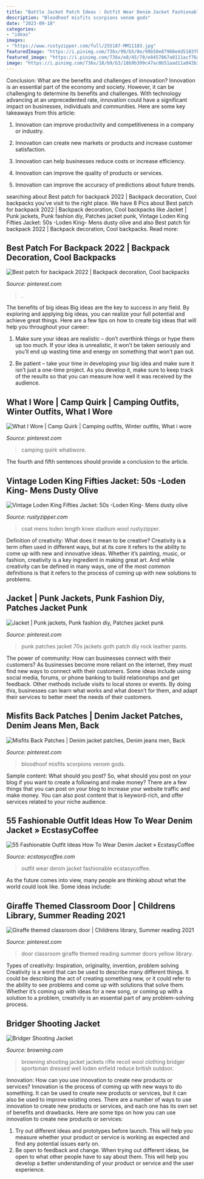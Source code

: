 ```yaml
---
title: "Battle Jacket Patch Ideas : Outfit Wear Denim Jacket Fashionable Ecstasycoffee"
description: "Bloodhoof misfits scorpions venom gods"
date: "2023-09-18"
categories:
- "ideas"
images:
- "https://www.rustyzipper.com/full/255187-MM11183.jpg"
featuredImage: "https://i.pinimg.com/736x/99/b5/0e/99b50e87908e4d5103fbc38569a0de9c.jpg"
featured_image: "https://i.pinimg.com/736x/e8/45/78/e8457867a0111acf76a00cad84741013.jpg"
image: "https://i.pinimg.com/736x/18/b9/b3/18b9b399c47ac0b51aad11a043b33d39.jpg"
---
```



Conclusion: What are the benefits and challenges of innovation?
Innovation is an essential part of the economy and society. However, it can be challenging to determine its benefits and challenges. With technology advancing at an unprecedented rate, innovation could have a significant impact on businesses, individuals and communities. Here are some key takeaways from this article:
1. Innovation can improve productivity and competitiveness in a company or industry.

2. Innovation can create new markets or products and increase customer satisfaction.

3. Innovation can help businesses reduce costs or increase efficiency.

4. Innovation can improve the quality of products or services.

5. Innovation can improve the accuracy of predictions about future trends.

	

		
searching about Best patch for backpack 2022 | Backpack decoration, Cool backpacks you've visit to the right place. We have 8 Pics about Best patch for backpack 2022 | Backpack decoration, Cool backpacks like Jacket | Punk jackets, Punk fashion diy, Patches jacket punk, Vintage Loden King Fifties Jacket: 50s -Loden King- Mens dusty olive and also Best patch for backpack 2022 | Backpack decoration, Cool backpacks. Read more:
		
    
## Best Patch For Backpack 2022 | Backpack Decoration, Cool Backpacks

<img loading=lazy src="https://i.pinimg.com/736x/18/b9/b3/18b9b399c47ac0b51aad11a043b33d39.jpg" onerror="this.onerror=null;this.src='https://tse2.mm.bing.net/th?id=OIP.roYRCRR4srRGNG17mr1_ZwHaHa&amp;pid=15.1';" alt="Best patch for backpack 2022 | Backpack decoration, Cool backpacks">

_Source: pinterest.com_

>. 

	

The benefits of big ideas
Big ideas are the key to success in any field. By exploring and applying big ideas, you can realize your full potential and achieve great things. Here are a few tips on how to create big ideas that will help you throughout your career:
1. Make sure your ideas are realistic – don’t overthink things or hype them up too much. If your idea is unrealistic, it won’t be taken seriously and you’ll end up wasting time and energy on something that won’t pan out.

2. Be patient – take your time in developing your big idea and make sure it isn’t just a one-time project. As you develop it, make sure to keep track of the results so that you can measure how well it was received by the audience.


    
## What I Wore | Camp Quirk | Camping Outfits, Winter Outfits, What I Wore

<img loading=lazy src="https://i.pinimg.com/736x/99/b5/0e/99b50e87908e4d5103fbc38569a0de9c.jpg" onerror="this.onerror=null;this.src='https://tse1.mm.bing.net/th?id=OIP.kO6ymtkzTLrz1N1OBvGV7QHaK9&amp;pid=15.1';" alt="What I Wore | Camp Quirk | Camping outfits, Winter outfits, What i wore">

_Source: pinterest.com_

>camping quirk whatiwore. 

	

The fourth and fifth sentences should provide a conclusion to the article.

    
## Vintage Loden King Fifties Jacket: 50s -Loden King- Mens Dusty Olive

<img loading=lazy src="https://www.rustyzipper.com/full/255187-MM11183.jpg" onerror="this.onerror=null;this.src='https://tse3.mm.bing.net/th?id=OIP.ZD7Jm_qmhE3A8hY5bfPh-gHaJ3&amp;pid=15.1';" alt="Vintage Loden King Fifties Jacket: 50s -Loden King- Mens dusty olive">

_Source: rustyzipper.com_

>coat mens loden length knee stadium wool rustyzipper. 

	

Definition of creativity: What does it mean to be creative?
Creativity is a term often used in different ways, but at its core it refers to the ability to come up with new and innovative ideas. Whether it’s painting, music, or fashion, creativity is a key ingredient in making great art. And while creativity can be defined in many ways, one of the most common definitions is that it refers to the process of coming up with new solutions to problems.

    
## Jacket | Punk Jackets, Punk Fashion Diy, Patches Jacket Punk

<img loading=lazy src="https://i.pinimg.com/originals/38/ca/fe/38cafe862984c1993a0762fc88ed58d2.jpg" onerror="this.onerror=null;this.src='https://tse3.mm.bing.net/th?id=OIP.sBEZwJab0_ihQo0WMA25BgHaJu&amp;pid=15.1';" alt="Jacket | Punk jackets, Punk fashion diy, Patches jacket punk">

_Source: pinterest.com_

>punk patches jacket 70s jackets goth patch diy rock leather pants. 

	

The power of community: How can businesses connect with their customers?
As businesses become more reliant on the internet, they must find new ways to connect with their customers. Some ideas include using social media, forums, or phone banking to build relationships and get feedback. Other methods include visits to local stores or events. By doing this, businesses can learn what works and what doesn’t for them, and adapt their services to better meet the needs of their customers.

    
## Misfits Back Patches | Denim Jacket Patches, Denim Jeans Men, Back

<img loading=lazy src="https://i.pinimg.com/736x/63/32/eb/6332ebe48a03304d16e8c0a243dbfc23.jpg" onerror="this.onerror=null;this.src='https://tse1.mm.bing.net/th?id=OIP.x_U_AW21dJDxGMj4oBNVygHaHa&amp;pid=15.1';" alt="Misfits Back Patches | Denim jacket patches, Denim jeans men, Back">

_Source: pinterest.com_

>bloodhoof misfits scorpions venom gods. 

	

Sample content: What should you post?
So, what should you post on your blog if you want to create a following and make money? 
There are a few things that you can post on your blog to increase your website traffic and make money. You can also post content that is keyword-rich, and offer services related to your niche audience.

    
## 55 Fashionable Outfit Ideas How To Wear Denim Jacket » EcstasyCoffee

<img loading=lazy src="https://i0.wp.com/www.ecstasycoffee.com/wp-content/uploads/2016/10/Cute-Outfit-Ideas.jpg" onerror="this.onerror=null;this.src='https://tse2.mm.bing.net/th?id=OIP.KJsrUdhYPGj-3R8i3on_WgAAAA&amp;pid=15.1';" alt="55 Fashionable Outfit Ideas How To Wear Denim Jacket » EcstasyCoffee">

_Source: ecstasycoffee.com_

>outfit wear denim jacket fashionable ecstasycoffee. 

	

As the future comes into view, many people are thinking about what the world could look like. Some ideas include: 

    
## Giraffe Themed Classroom Door | Childrens Library, Summer Reading 2021

<img loading=lazy src="https://i.pinimg.com/736x/e8/45/78/e8457867a0111acf76a00cad84741013.jpg" onerror="this.onerror=null;this.src='https://tse1.mm.bing.net/th?id=OIP.oftAD0rYXy6u35WAJ_NIUAHaNL&amp;pid=15.1';" alt="Giraffe themed classroom door | Childrens library, Summer reading 2021">

_Source: pinterest.com_

>door classroom giraffe themed reading summer doors yellow library. 

	

Types of creativity: Inspiration, originality, invention, problem solving
Creativity is a word that can be used to describe many different things. It could be describing the act of creating something new, or it could refer to the ability to see problems and come up with solutions that solve them. Whether it’s coming up with ideas for a new song, or coming up with a solution to a problem, creativity is an essential part of any problem-solving process.

    
## Bridger Shooting Jacket

<img loading=lazy src="http://www.browning.com/content/dam/browning/product/clothing/shooting-wear/jackets/bridger-shooting-jacket/Browning%20Bridger%20Shooting%20Jacket%20-%2030408064.jpg/_jcr_content/renditions/cq5dam.web.835.835.jpeg" onerror="this.onerror=null;this.src='https://tse4.mm.bing.net/th?id=OIP.f8tg9_AdMt-WCt-Ym5eAiAHaIT&amp;pid=15.1';" alt="Bridger Shooting Jacket">

_Source: browning.com_

>browning shooting jacket jackets rifle recoil wool clothing bridger sportsman dressed well loden enfield reduce british outdoor. 

	

Innovation: How can you use innovation to create new products or services?
Innovation is the process of coming up with new ways to do something. It can be used to create new products or services, but it can also be used to improve existing ones. There are a number of ways to use innovation to create new products or services, and each one has its own set of benefits and drawbacks. Here are some tips on how you can use innovation to create new products or services: 
1. Try out different ideas and prototypes before launch. This will help you measure whether your product or service is working as expected and find any potential issues early on. 
2. Be open to feedback and change. When trying out different ideas, be open to what other people have to say about them. This will help you develop a better understanding of your product or service and the user experience. 

